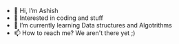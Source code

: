 - 👋 Hi, I’m Ashish
- 👀 Interested in coding and stuff 
- 🌱 I’m currently learning Data structures and Algotrithms
- 📫 How to reach me? We aren't there yet ;)

<!---
KumaaR10/KumaaR10 is a ✨ special ✨ repository because its `README.md` (this file) appears on your GitHub profile.
You can click the Preview link to take a look at your changes.
--->
